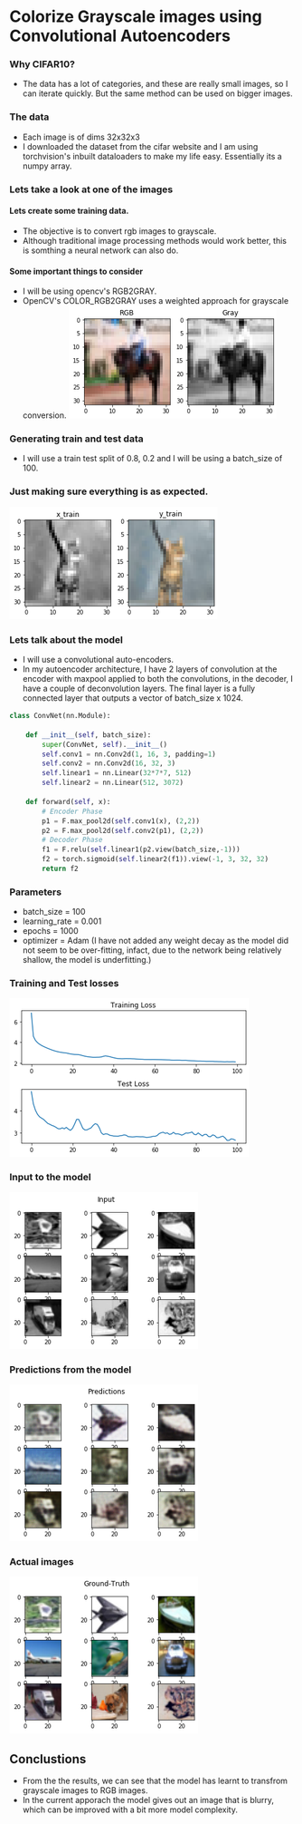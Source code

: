 
# Colorize Grayscale images using Convolutional Autoencoders

### Why CIFAR10?
* The data has a lot of categories, and these are really small images, so I can iterate quickly. But the same method can be used on bigger images.

### The data
* Each image is of dims 32x32x3
* I downloaded the dataset from the cifar website and I am using torchvision's inbuilt dataloaders to make my life easy. Essentially its a numpy array.

### Lets take a look at one of the images

#### Lets create some training data.
* The objective is to convert rgb images to grayscale.
* Although traditional image processing methods would work better, this is somthing a neural network can also do.

#### Some important things to consider
* I will be using opencv's RGB2GRAY.
* OpenCV's COLOR_RGB2GRAY uses a weighted approach for grayscale conversion.
![png](examples/output_5_1.png)


### Generating train and test data
* I will use a train test split of 0.8, 0.2 and I will be using a batch_size of 100.

### Just making sure everything is as expected.
![png](examples/output_9_1.png)

### Lets talk about the model
* I will use a convolutional auto-encoders.
* In my autoencoder architecture, I have 2 layers of convolution at the encoder with maxpool applied to both the convolutions, in the decoder, I have a couple of deconvolution layers. The final layer is a fully connected layer that outputs a vector of batch_size x 1024.

```python
class ConvNet(nn.Module):

    def __init__(self, batch_size):
        super(ConvNet, self).__init__()
        self.conv1 = nn.Conv2d(1, 16, 3, padding=1)
        self.conv2 = nn.Conv2d(16, 32, 3)
        self.linear1 = nn.Linear(32*7*7, 512)
        self.linear2 = nn.Linear(512, 3072)

    def forward(self, x):
        # Encoder Phase
        p1 = F.max_pool2d(self.conv1(x), (2,2))
        p2 = F.max_pool2d(self.conv2(p1), (2,2))
        # Decoder Phase
        f1 = F.relu(self.linear1(p2.view(batch_size,-1)))
        f2 = torch.sigmoid(self.linear2(f1)).view(-1, 3, 32, 32)
        return f2
```
### Parameters
* batch_size = 100
* learning_rate = 0.001
* epochs = 1000
* optimizer = Adam (I have not added any weight decay as the model did not seem to be over-fitting, infact, due to the network being relatively shallow, the model is underfitting.)

### Training and Test losses
![png](examples/output_20_0.png)
### Input to the model
![png](examples/output_21_0.png)
### Predictions from the model
![png](examples/output_22_0.png)
### Actual images
![png](examples/output_23_0.png)

## Conclustions
* From the the results, we can see that the model has learnt to transfrom grayscale images to RGB images.
* In the current apporach the model gives out an image that is blurry, which can be improved with a bit more model complexity.